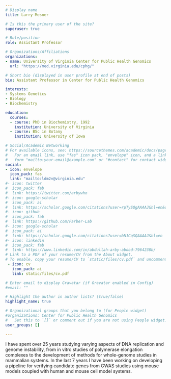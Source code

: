 ```yaml
---
# Display name
title: Larry Mesner

# Is this the primary user of the site?
superuser: true

# Role/position
role: Assistant Professor

# Organizations/Affiliations
organizations:
- name: University of Virginia Center for Public Health Genomics
  url: "https://med.virginia.edu/cphg/"

# Short bio (displayed in user profile at end of posts)
bio: Assistant Professor in Center for Public Health Genomics

interests:
- Systems Genetics
- Biology
- Biochemistry

education:
  courses:
  - course: PhD in Biochemistry, 1992
    institution: University of Virginia
  - course: BSc in Botany
    institution: University of Iowa

# Social/Academic Networking
# For available icons, see: https://sourcethemes.com/academic/docs/page-builder/#icons
#   For an email link, use "fas" icon pack, "envelope" icon, and a link in the
#   form "mailto:your-email@example.com" or "#contact" for contact widget.
social:
- icon: envelope
  icon_pack: fas
  link: "mailto:ldm2v@virginia.edu"
#- icon: twitter
#  icon_pack: fab
#  link: https://twitter.com/arbywho
#- icon: google-scholar
#  icon_pack: ai
#  link: https://scholar.google.com/citations?user=rpTySQgAAAAJ&hl=en&oi=ao
#- icon: github
#  icon_pack: fab
#  link: https://github.com/Farber-Lab
#- icon: google-scholar
#  icon_pack: ai
#  link: https://scholar.google.com/citations?user=bN1CqSQAAAAJ&hl=en
#- icon: linkedin
#  icon_pack: fab
#  link: https://www.linkedin.com/in/abdullah-arby-abood-7964238b/
# Link to a PDF of your resume/CV from the About widget.
# To enable, copy your resume/CV to `static/files/cv.pdf` and uncomment the lines below.
 - icon: cv
   icon_pack: ai
   link: static/files/cv.pdf

# Enter email to display Gravatar (if Gravatar enabled in Config)
#email: ""

# Highlight the author in author lists? (true/false)
highlight_name: true

# Organizational groups that you belong to (for People widget)
#organizations: Center for Public Health Genomics
#   Set this to `[]` or comment out if you are not using People widget.
user_groups: []

---
```


I have spent over 25 years studying varying aspects of DNA replication and genome instability, from in vitro studies of polymerase elongation complexes to the development of methods for whole-genome studies in mammalian systems. In the last 7 years I have been working on developing a pipeline for verifying candidate genes from GWAS studies using mouse models coupled with human and mouse cell model systems. 
